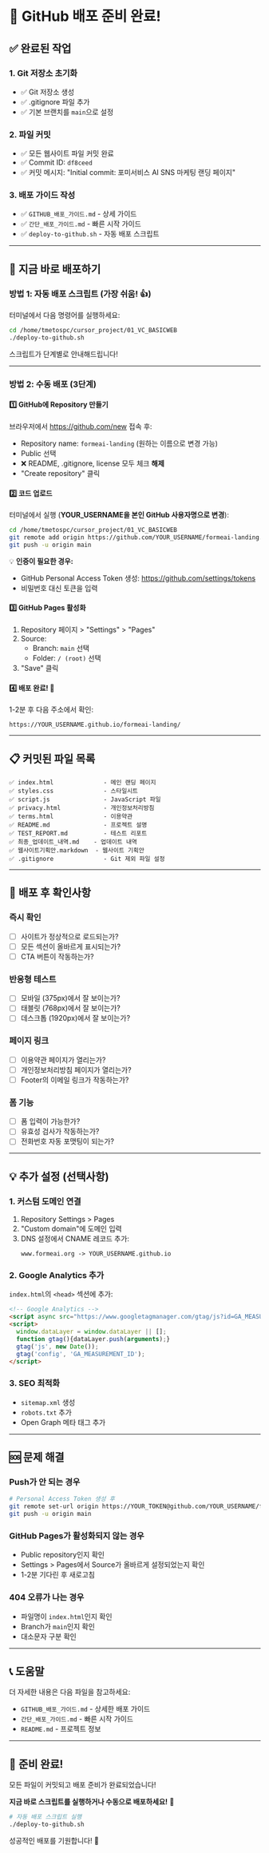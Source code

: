 # 🎉 GitHub 배포 준비 완료!

## ✅ 완료된 작업

### 1. Git 저장소 초기화
- ✅ Git 저장소 생성
- ✅ .gitignore 파일 추가
- ✅ 기본 브랜치를 `main`으로 설정

### 2. 파일 커밋
- ✅ 모든 웹사이트 파일 커밋 완료
- ✅ Commit ID: `df8ceed`
- ✅ 커밋 메시지: "Initial commit: 포미서비스 AI SNS 마케팅 랜딩 페이지"

### 3. 배포 가이드 작성
- ✅ `GITHUB_배포_가이드.md` - 상세 가이드
- ✅ `간단_배포_가이드.md` - 빠른 시작 가이드
- ✅ `deploy-to-github.sh` - 자동 배포 스크립트

---

## 🚀 지금 바로 배포하기

### 방법 1: 자동 배포 스크립트 (가장 쉬움! 👍)

터미널에서 다음 명령어를 실행하세요:

```bash
cd /home/tmetospc/cursor_project/01_VC_BASICWEB
./deploy-to-github.sh
```

스크립트가 단계별로 안내해드립니다!

---

### 방법 2: 수동 배포 (3단계)

#### 1️⃣ GitHub에 Repository 만들기

브라우저에서 https://github.com/new 접속 후:
- Repository name: `formeai-landing` (원하는 이름으로 변경 가능)
- Public 선택
- ❌ README, .gitignore, license 모두 체크 **해제**
- "Create repository" 클릭

#### 2️⃣ 코드 업로드

터미널에서 실행 (**YOUR_USERNAME을 본인 GitHub 사용자명으로 변경**):

```bash
cd /home/tmetospc/cursor_project/01_VC_BASICWEB
git remote add origin https://github.com/YOUR_USERNAME/formeai-landing.git
git push -u origin main
```

💡 **인증이 필요한 경우:**
- GitHub Personal Access Token 생성: https://github.com/settings/tokens
- 비밀번호 대신 토큰을 입력

#### 3️⃣ GitHub Pages 활성화

1. Repository 페이지 > "Settings" > "Pages"
2. Source:
   - Branch: `main` 선택
   - Folder: `/ (root)` 선택
3. "Save" 클릭

#### 4️⃣ 배포 완료! 🎉

1-2분 후 다음 주소에서 확인:
```
https://YOUR_USERNAME.github.io/formeai-landing/
```

---

## 📋 커밋된 파일 목록

```
✅ index.html              - 메인 랜딩 페이지
✅ styles.css              - 스타일시트
✅ script.js               - JavaScript 파일
✅ privacy.html            - 개인정보처리방침
✅ terms.html              - 이용약관
✅ README.md               - 프로젝트 설명
✅ TEST_REPORT.md          - 테스트 리포트
✅ 최종_업데이트_내역.md    - 업데이트 내역
✅ 웹사이트기획안.markdown  - 웹사이트 기획안
✅ .gitignore              - Git 제외 파일 설정
```

---

## 🎯 배포 후 확인사항

### 즉시 확인
- [ ] 사이트가 정상적으로 로드되는가?
- [ ] 모든 섹션이 올바르게 표시되는가?
- [ ] CTA 버튼이 작동하는가?

### 반응형 테스트
- [ ] 모바일 (375px)에서 잘 보이는가?
- [ ] 태블릿 (768px)에서 잘 보이는가?
- [ ] 데스크톱 (1920px)에서 잘 보이는가?

### 페이지 링크
- [ ] 이용약관 페이지가 열리는가?
- [ ] 개인정보처리방침 페이지가 열리는가?
- [ ] Footer의 이메일 링크가 작동하는가?

### 폼 기능
- [ ] 폼 입력이 가능한가?
- [ ] 유효성 검사가 작동하는가?
- [ ] 전화번호 자동 포맷팅이 되는가?

---

## 💡 추가 설정 (선택사항)

### 1. 커스텀 도메인 연결

1. Repository Settings > Pages
2. "Custom domain"에 도메인 입력
3. DNS 설정에서 CNAME 레코드 추가:
   ```
   www.formeai.org -> YOUR_USERNAME.github.io
   ```

### 2. Google Analytics 추가

`index.html`의 `<head>` 섹션에 추가:
```html
<!-- Google Analytics -->
<script async src="https://www.googletagmanager.com/gtag/js?id=GA_MEASUREMENT_ID"></script>
<script>
  window.dataLayer = window.dataLayer || [];
  function gtag(){dataLayer.push(arguments);}
  gtag('js', new Date());
  gtag('config', 'GA_MEASUREMENT_ID');
</script>
```

### 3. SEO 최적화

- `sitemap.xml` 생성
- `robots.txt` 추가
- Open Graph 메타 태그 추가

---

## 🆘 문제 해결

### Push가 안 되는 경우

```bash
# Personal Access Token 생성 후
git remote set-url origin https://YOUR_TOKEN@github.com/YOUR_USERNAME/formeai-landing.git
git push -u origin main
```

### GitHub Pages가 활성화되지 않는 경우

- Public repository인지 확인
- Settings > Pages에서 Source가 올바르게 설정되었는지 확인
- 1-2분 기다린 후 새로고침

### 404 오류가 나는 경우

- 파일명이 `index.html`인지 확인
- Branch가 `main`인지 확인
- 대소문자 구분 확인

---

## 📞 도움말

더 자세한 내용은 다음 파일을 참고하세요:
- `GITHUB_배포_가이드.md` - 상세한 배포 가이드
- `간단_배포_가이드.md` - 빠른 시작 가이드
- `README.md` - 프로젝트 정보

---

## 🎊 준비 완료!

모든 파일이 커밋되고 배포 준비가 완료되었습니다!

**지금 바로 스크립트를 실행하거나 수동으로 배포하세요!** 🚀

```bash
# 자동 배포 스크립트 실행
./deploy-to-github.sh
```

성공적인 배포를 기원합니다! 💪

